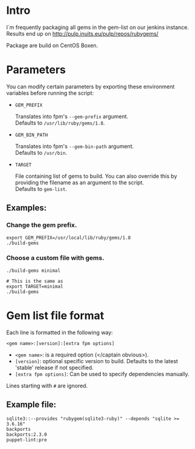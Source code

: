 # Intro

I`m frequently packaging all gems in the gem-list on our jenkins instance.
Results end up on  http://pulp.inuits.eu/pulp/repos/rubygems/




Package are build on CentOS Boxen.


# Parameters

You can modify certain parameters by exporting these environment variables before running the script:

* `GEM_PREFIX`

    Translates into fpm's `--gem-prefix` argument.<br/>
    Defaults to `/usr/lib/ruby/gems/1.8`.

* `GEM_BIN_PATH`

    Translates into fpm's `--gem-bin-path` argument.<br/>
    Defaults to `/usr/bin`.

* `TARGET`

    File containing list of gems to build. You can also override this by providing the filename as an argument to the script.<br/>
    Defaults to `gem-list`.


## Examples:

### Change the gem prefix.

    export GEM_PREFIX=/usr/local/lib/ruby/gems/1.8
    ./build-gems

### Choose a custom file with gems.

    ./build-gems minimal

    # This is the same as
    export TARGET=minimal
    ./build-gems

# Gem list file format

Each line is formatted in the following way:

`<gem name>:[version]:[extra fpm options]`

* `<gem name>`: is a required option (&lt;/captain obvious&gt;).
* `[version]`: optional specific version to build. Defaults to the latest 'stable' release if not specified.
* `[extra fpm options]`: Can be used to specify dependencies manually.

Lines starting with `#` are ignored.

## Example file:

    sqlite3::--provides "rubygem(sqlite3-ruby)" --depends "sqlite >= 3.6.16"
    backports
    backports:2.3.0
    puppet-lint:pre

